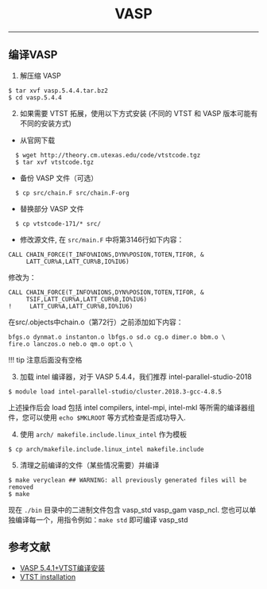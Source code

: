 # <center>VASP<center/>

-------
## 编译VASP

1. 解压缩 VASP
```
$ tar xvf vasp.5.4.4.tar.bz2
$ cd vasp.5.4.4
```
2. 如果需要 VTST 拓展，使用以下方式安装 (不同的 VTST 和 VASP 版本可能有不同的安装方式)
  * 从官网下载
```
  $ wget http://theory.cm.utexas.edu/code/vtstcode.tgz
  $ tar xvf vtstcode.tgz
```
  * 备份 VASP 文件（可选）
```
  $ cp src/chain.F src/chain.F-org
```
  * 替换部分 VASP 文件
```
  $ cp vtstcode-171/* src/
```
  * 修改源文件, 在 `src/main.F` 中将第3146行如下内容：
```
CALL CHAIN_FORCE(T_INFO%NIONS,DYN%POSION,TOTEN,TIFOR, &
     LATT_CUR%A,LATT_CUR%B,IO%IU6)
```
修改为：
```
CALL CHAIN_FORCE(T_INFO%NIONS,DYN%POSION,TOTEN,TIFOR, &
     TSIF,LATT_CUR%A,LATT_CUR%B,IO%IU6)
!     LATT_CUR%A,LATT_CUR%B,IO%IU6)
```
在src/.objects中chain.o（第72行）之前添加如下内容：
```
bfgs.o dynmat.o instanton.o lbfgs.o sd.o cg.o dimer.o bbm.o \
fire.o lanczos.o neb.o qm.o opt.o \
```

!!! tip
    注意后面没有空格

3. 加载 intel 编译器，对于 VASP 5.4.4，我们推荐 intel-parallel-studio-2018
```
$ module load intel-parallel-studio/cluster.2018.3-gcc-4.8.5
```
上述操作后会 load 包括 intel compilers, intel-mpi, intel-mkl 等所需的编译器组件，您可以使用 ``echo $MKLROOT`` 等方式检查是否成功导入.

4. 使用 `arch/ makefile.include.linux_intel` 作为模板
```
$ cp arch/makefile.include.linux_intel makefile.include
```

5. 清理之前编译的文件（某些情况需要）并编译
```
$ make veryclean ## WARNING: all previously generated files will be removed
$ make
```
现在 `./bin` 目录中的二进制文件包含 vasp_std vasp_gam vasp_ncl. 您也可以单独编译每一个，用指令例如：`make std` 即可编译 vasp_std

## 参考文献

- [VASP 5.4.1+VTST编译安装](http://hmli.ustc.edu.cn/doc/app/vasp.5.4.1-vtst.htm)
- [VTST installation](http://theory.cm.utexas.edu/vtsttools/installation.html)


